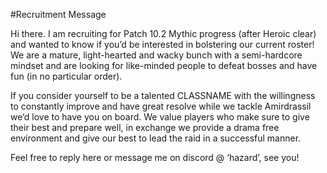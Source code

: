 #Recruitment Message

Hi there. 
I am recruiting for Patch 10.2 Mythic progress (after Heroic clear) and wanted to know if you’d be interested in bolstering our current roster! We are a mature, light-hearted and wacky bunch with a semi-hardcore mindset and are looking for like-minded people to defeat bosses and have fun (in no particular order). 

If you consider yourself to be a talented CLASSNAME with the willingness to constantly improve and have great resolve while we tackle Amirdrassil we’d love to have you on board.
We value players who make sure to give their best and prepare well, in exchange we provide a drama free environment and give our best to lead the raid in a successful manner. 

Feel free to reply here or message me on discord @ ‘hazard’, see you!
